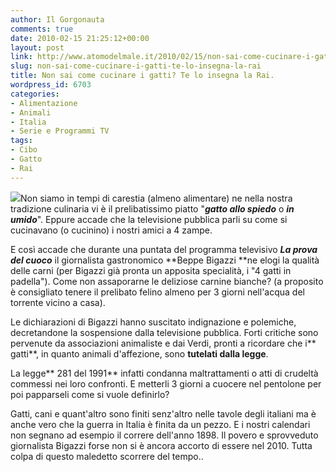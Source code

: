 ```yaml
---
author: Il Gorgonauta
comments: true
date: 2010-02-15 21:25:12+00:00
layout: post
link: http://www.atomodelmale.it/2010/02/15/non-sai-come-cucinare-i-gatti-te-lo-insegna-la-rai/
slug: non-sai-come-cucinare-i-gatti-te-lo-insegna-la-rai
title: Non sai come cucinare i gatti? Te lo insegna la Rai.
wordpress_id: 6703
categories:
- Alimentazione
- Animali
- Italia
- Serie e Programmi TV
tags:
- Cibo
- Gatto
- Rai
---
```


[![](http://www.atomodelmale.it/wp-content/uploads/2010/02/4-gatti-in-padella-253x300.jpg)](http://www.atomodelmale.it/wp-content/uploads/2010/02/4-gatti-in-padella.jpg)Non siamo in tempi di carestia (almeno alimentare) ne nella nostra tradizione culinaria vi è il prelibatissimo piatto "**_gatto allo spiedo_** o **_in umido_**". Eppure accade che la televisione pubblica parli su come si cucinavano (o cucinino) i nostri amici a 4 zampe.

E così accade che durante una puntata del programma televisivo _**La prova del cuoco**_ il giornalista gastronomico **Beppe Bigazzi **ne elogi la qualità delle carni (per Bigazzi già pronta un apposita specialità, i "4 gatti in padella"). Come non assaporarne le deliziose carnine bianche? (a proposito è consigliato tenere il prelibato felino almeno per 3 giorni nell'acqua del torrente vicino a casa).

Le dichiarazioni di Bigazzi hanno suscitato indignazione e polemiche, decretandone la sospensione dalla televisione pubblica. Forti critiche sono pervenute da associazioni animaliste e dai Verdi, pronti a ricordare che i** gatti**, in quanto animali d'affezione, sono **tutelati dalla legge**.

<!-- more -->


La legge** 281 del 1991** infatti condanna maltrattamenti o atti di crudeltà commessi nei loro confronti. E metterli 3 giorni a cuocere nel pentolone per poi papparseli come si vuole definirlo?

Gatti, cani e quant'altro sono finiti senz'altro nelle tavole degli italiani ma è anche vero che la guerra in Italia è finita da un pezzo. E i nostri calendari non segnano ad esempio il correre dell'anno 1898. Il povero e sprovveduto giornalista Bigazzi forse non si è ancora accorto di essere nel 2010. Tutta colpa di questo maledetto scorrere del tempo..
